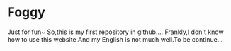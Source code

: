 # Foggy
Just for fun~
So,this is my first repository in github....
Frankly,I don't know how to use this website.And my English is not much well.To be continue...

